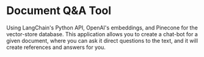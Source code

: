 # Document Q&A Tool

Using LangChain's Python API, OpenAI's embeddings, and Pinecone for the vector-store database. This application allows you to create a chat-bot for a given document, where you can ask it direct questions to the text, and it will create references and answers for you.
